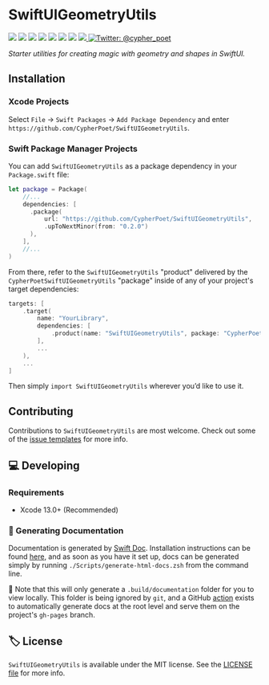 # SwiftUIGeometryUtils

<!-- Header Logo -->

<!-- <div align="center">
   <img width="600px" src="./Extras/banner-logo.png" alt="Banner Logo">
</div> -->


<!-- Badges -->

<p>
    <img src="https://img.shields.io/badge/iOS-14.0+-865EFC.svg" />
    <img src="https://img.shields.io/badge/iPadOS-14.0+-F65EFC.svg" />
    <img src="https://img.shields.io/badge/macOS-11.0+-179AC8.svg" />
    <img src="https://img.shields.io/badge/tvOS-14.0+-41465B.svg" />
    <img src="https://img.shields.io/badge/watchOS-7.0+-1FD67A.svg" />
    <img src="https://img.shields.io/badge/License-MIT-blue.svg" />
    <img src="https://github.com/CypherPoet/SwiftUIGeometryUtils/workflows/Build%20&%20Test/badge.svg" />
    <a href="https://github.com/apple/swift-package-manager">
      <img src="https://img.shields.io/badge/spm-compatible-brightgreen.svg?style=flat" />
    </a>
    <a href="https://twitter.com/cypher_poet">
        <img src="https://img.shields.io/badge/Contact-@cypher_poet-lightgrey.svg?style=flat" alt="Twitter: @cypher_poet" />
    </a>
</p>


<p align="center">

_Starter utilities for creating magic with geometry and shapes in SwiftUI._

<p />


<!-- ## Features

- ✅ Feature 1
- ✅ Feature 2

 -->
## Installation

### Xcode Projects

Select `File` -> `Swift Packages` -> `Add Package Dependency` and enter `https://github.com/CypherPoet/SwiftUIGeometryUtils`.


### Swift Package Manager Projects

You can add `SwiftUIGeometryUtils` as a package dependency in your `Package.swift` file:

```swift
let package = Package(
    //...
    dependencies: [
      .package(
          url: "https://github.com/CypherPoet/SwiftUIGeometryUtils",
          .upToNextMinor(from: "0.2.0")
      ),
    ],
    //...
)
```

From there, refer to the `SwiftUIGeometryUtils` "product" delivered by the `CypherPoetSwiftUIGeometryUtils` "package" inside of any of your project's target dependencies:

```swift
targets: [
    .target(
        name: "YourLibrary",
        dependencies: [
            .product(name: "SwiftUIGeometryUtils", package: "CypherPoetSwiftUIGeometryUtils"),
        ],
        ...
    ),
    ...
]
```

Then simply `import SwiftUIGeometryUtils` wherever you’d like to use it.


<!-- ## Usage



## 🗺 Roadmap

- World Domination -->



## Contributing

Contributions to `SwiftUIGeometryUtils` are most welcome. Check out some of the [issue templates](./.github/ISSUE_TEMPLATE/) for more info.



## 💻 Developing

### Requirements

- Xcode 13.0+ (Recommended)


### 📜 Generating Documentation

Documentation is generated by [Swift Doc](https://github.com/SwiftDocOrg/swift-doc). Installation instructions can be found [here](https://github.com/SwiftDocOrg/swift-doc#installation), and as soon as you have it set up, docs can be generated simply by running `./Scripts/generate-html-docs.zsh` from the command line.

📝 Note that this will only generate a `.build/documentation` folder for you to view locally. This folder is being ignored by `git`, and a GitHub [action](./.github/workflows/PublishDocumentation.yml) exists to automatically generate docs at the root level and serve them on the project's `gh-pages` branch.

## 🏷 License

`SwiftUIGeometryUtils` is available under the MIT license. See the [LICENSE file](./LICENSE) for more info.
